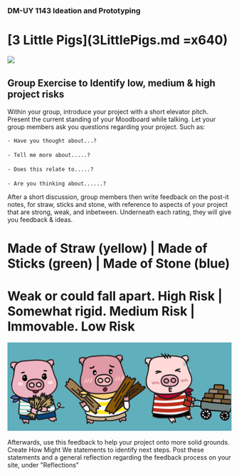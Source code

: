### DM-UY 1143 Ideation and Prototyping


# [3 Little Pigs](3LittlePigs.md =x640)


<image src="../Images/3PigsHomes.jpg" width="640"/> 

## Group Exercise to Identify low, medium & high project risks

Within your group, introduce your project with a short elevator pitch. Present the current standing of your Moodboard while talking. Let your group members ask you questions regarding your project. Such as:

	- Have you thought about...?

	- Tell me more about.....?

	- Does this relate to.....?

	- Are you thinking about......?

After a short discussion, group members then write feedback on the post-it notes, for straw, sticks and stone, with reference to aspects of your project that are strong, weak, and inbetween. Underneath each rating, they will give you feedback & ideas.

# __Made of Straw__ (yellow)   |    __Made of Sticks__ (green)   |   __Made of Stone__ (blue)

# Weak or could fall apart. High Risk        |       Somewhat rigid. Medium Risk       |       Immovable. Low Risk


![Three Little Pigs with materials](../Images/3Pigs.jpg)

Afterwards, use this feedback to help your project onto more solid grounds. Create How Might We statements to identify next steps. Post these statements and a general reflection regarding the feedback process on your site, under "Reflections"